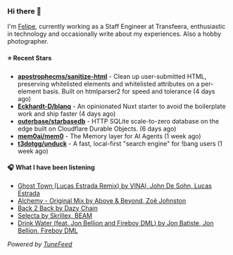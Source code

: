 ### Hi there 👋

I'm [Felipe](https://felipevm.com), currently working as a Staff Engineer at Transfeera, enthusiastic in technology and occasionally write about my experiences. Also a hobby photographer.

#### ⭐ Recent Stars
- **[apostrophecms/sanitize-html](https://github.com/apostrophecms/sanitize-html)** - Clean up user-submitted HTML, preserving whitelisted elements and whitelisted attributes on a per-element basis. Built on htmlparser2 for speed and tolerance (4 days ago)
- **[Eckhardt-D/blanq](https://github.com/Eckhardt-D/blanq)** - An opinionated Nuxt starter to avoid the boilerplate work and ship faster (4 days ago)
- **[outerbase/starbasedb](https://github.com/outerbase/starbasedb)** - HTTP SQLite scale-to-zero database on the edge built on Cloudflare Durable Objects. (6 days ago)
- **[mem0ai/mem0](https://github.com/mem0ai/mem0)** - The Memory layer for AI Agents (1 week ago)
- **[t3dotgg/unduck](https://github.com/t3dotgg/unduck)** - A fast, local-first &#34;search engine&#34; for !bang users (1 week ago)

#### 🎧 What I have been listening
- [Ghost Town (Lucas Estrada Remix) by VINAI, John De Sohn, Lucas Estrada](https://open.spotify.com/track/0ndg56b510prqHlImqJoxG)
- [Alchemy - Original Mix by Above &amp; Beyond, Zoë Johnston](https://open.spotify.com/track/1DFgEywD1RGDSt1VwqppwS)
- [Back 2 Back by Dazy Chain](https://open.spotify.com/track/2CSIUBvjiSFcNZYSwUDVhD)
- [Selecta by Skrillex, BEAM](https://open.spotify.com/track/2nBswif1hr0AS3ialfIRgy)
- [Drink Water (feat. Jon Bellion and Fireboy DML) by Jon Batiste, Jon Bellion, Fireboy DML](https://open.spotify.com/track/0vovnhziMYImdMsEDPncA8)

_Powered by [TuneFeed](https://tunefeed.app?ref=github.com)_
